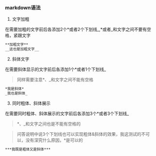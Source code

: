 ### markdown语法

1. 文字加粗

在需要加粗的文字前后各添加2个*或者2个下划线_,*或者_和文字之间不要有空格，紧跟文字

```markdown
**加粗文字**
__这也是加粗文字__
```

2. 斜体文字

在需要斜体显示的文字前后各添加1个*或者1个下划线_

> 同样需要注意*、_和文字之间不能有空格

```markdown
*我是斜体*
_我也是斜体_
```

3. 同时粗体、斜体展示

在需要同时粗体、斜体展示的文字前后各添加3个*或者3个下划线_

> *、_和文字之间也是不能有空格的

> 问答说明中说3个下划线也可以实现粗体&斜体的效果，我这测试的不可以，没有深究什么原因，*是可以的

```markdown
***我既是粗体又是斜体***
```